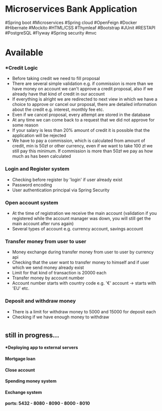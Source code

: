 ﻿# Microservices Bank Application
#Spring boot #Microservices #Spring cloud #OpenFeign #Docker #Hibernate #Mockito #HTML/CSS #Thymleaf 
#Bootstrap #JUnit #RESTAPI #PostgreSQL #Flyway #Spring security #mvc

# Available

### *Credit Logic
* Before taking credit we need to fill proposal
* There are several simple validation e.g. if commission is more than we have
  money on account we can't approve a credit proposal, 
  also if we already have that kind of credit in our account
* If everything is alright we are redirected to next view in which we have a choice
to approve or cancel our proposal, there are detailed information about the credit 
e.g. interest, monthly fee etc.
* Even if we cancel proposal, every attempt are stored in the database
* At any time we can come back to a request that we did not approve for some reason
* If your salary is less than 20% amount of credit it is possible that the application will be rejected
* We have to pay a commission, which is calculated from amount of credit, min is 50zł or other currency, 
even if we want to take 100 zł we still pay this minimum. If commission is more than 50zł we pay as how much as has been calculated

### Login and Register system
* Checking before register by 'login' if user already exist
* Password encoding
* User authentication principal via Spring Security
### Open account system
* At the time of registration we receive the main account
(validation if you registered while the account manager was down,
you will still get the main account after runs again)
* Several types of account e.g. currency account, savings account
### Transfer money from user to user
* Money exchange during transfer money from user to user by currency api
* Checking that the user want to transfer money to himself and if user which we send money already exist
* Limit for that kind of transaction is 20000 each
* Transfer money by account number
* Account number starts with country code e.g. '€' account -> starts with 'EU' etc.
### Deposit and withdraw money
* There is a limit for withdraw money to 5000 and 15000 for deposit each
* Checking if we have enough money to withdraw

#
## still in progress... 
#### *Deploying app to external servers
#### Mortgage loan
#### Close account
#### Spending money system
#### Exchange system

#### ports: 5432 - 8080 - 8090 - 8000 - 8010
